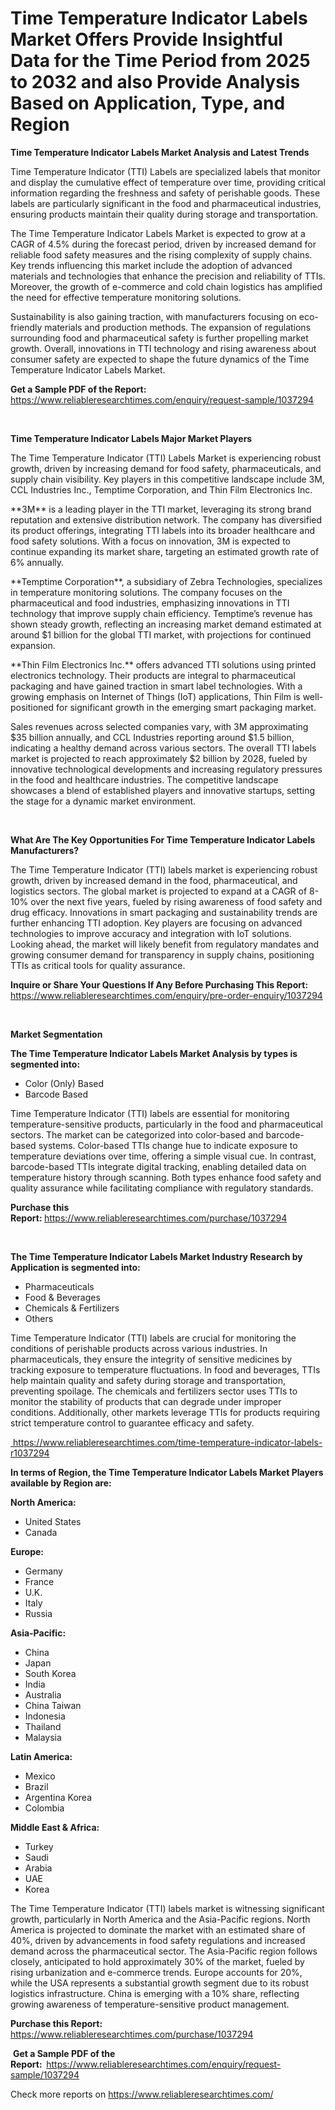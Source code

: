 <p><h1>Time Temperature Indicator Labels Market Offers Provide Insightful Data for the Time Period from 2025 to 2032 and also Provide Analysis Based on Application, Type, and Region</h1></p><p><strong>Time Temperature Indicator Labels Market Analysis and Latest Trends</strong></p>
<p><p>Time Temperature Indicator (TTI) Labels are specialized labels that monitor and display the cumulative effect of temperature over time, providing critical information regarding the freshness and safety of perishable goods. These labels are particularly significant in the food and pharmaceutical industries, ensuring products maintain their quality during storage and transportation.</p><p>The Time Temperature Indicator Labels Market is expected to grow at a CAGR of 4.5% during the forecast period, driven by increased demand for reliable food safety measures and the rising complexity of supply chains. Key trends influencing this market include the adoption of advanced materials and technologies that enhance the precision and reliability of TTIs. Moreover, the growth of e-commerce and cold chain logistics has amplified the need for effective temperature monitoring solutions.</p><p>Sustainability is also gaining traction, with manufacturers focusing on eco-friendly materials and production methods. The expansion of regulations surrounding food and pharmaceutical safety is further propelling market growth. Overall, innovations in TTI technology and rising awareness about consumer safety are expected to shape the future dynamics of the Time Temperature Indicator Labels Market.</p></p>
<p><strong>Get a Sample PDF of the Report:&nbsp;</strong> <a href="https://www.reliableresearchtimes.com/enquiry/request-sample/1037294?utm_campaign=3004&utm_medium=2&utm_source=Github&utm_content=ia&utm_term=02042025&utm_id=time-temperature-indicator-labels">https://www.reliableresearchtimes.com/enquiry/request-sample/1037294</a></p>
<p>&nbsp;</p>
<p><strong>Time Temperature Indicator Labels Major Market Players</strong></p>
<p><p>The Time Temperature Indicator (TTI) Labels Market is experiencing robust growth, driven by increasing demand for food safety, pharmaceuticals, and supply chain visibility. Key players in this competitive landscape include 3M, CCL Industries Inc., Temptime Corporation, and Thin Film Electronics Inc.</p><p>**3M** is a leading player in the TTI market, leveraging its strong brand reputation and extensive distribution network. The company has diversified its product offerings, integrating TTI labels into its broader healthcare and food safety solutions. With a focus on innovation, 3M is expected to continue expanding its market share, targeting an estimated growth rate of 6% annually.</p><p>**Temptime Corporation**, a subsidiary of Zebra Technologies, specializes in temperature monitoring solutions. The company focuses on the pharmaceutical and food industries, emphasizing innovations in TTI technology that improve supply chain efficiency. Temptime’s revenue has shown steady growth, reflecting an increasing market demand estimated at around $1 billion for the global TTI market, with projections for continued expansion.</p><p>**Thin Film Electronics Inc.** offers advanced TTI solutions using printed electronics technology. Their products are integral to pharmaceutical packaging and have gained traction in smart label technologies. With a growing emphasis on Internet of Things (IoT) applications, Thin Film is well-positioned for significant growth in the emerging smart packaging market.</p><p>Sales revenues across selected companies vary, with 3M approximating $35 billion annually, and CCL Industries reporting around $1.5 billion, indicating a healthy demand across various sectors. The overall TTI labels market is projected to reach approximately $2 billion by 2028, fueled by innovative technological developments and increasing regulatory pressures in the food and healthcare industries. The competitive landscape showcases a blend of established players and innovative startups, setting the stage for a dynamic market environment.</p></p>
<p>&nbsp;</p>
<p><strong>What Are The Key Opportunities For Time Temperature Indicator Labels Manufacturers?</strong></p>
<p><p>The Time Temperature Indicator (TTI) labels market is experiencing robust growth, driven by increased demand in the food, pharmaceutical, and logistics sectors. The global market is projected to expand at a CAGR of 8-10% over the next five years, fueled by rising awareness of food safety and drug efficacy. Innovations in smart packaging and sustainability trends are further enhancing TTI adoption. Key players are focusing on advanced technologies to improve accuracy and integration with IoT solutions. Looking ahead, the market will likely benefit from regulatory mandates and growing consumer demand for transparency in supply chains, positioning TTIs as critical tools for quality assurance.</p></p>
<p><strong>Inquire or Share Your Questions If Any Before Purchasing This Report:</strong> <a href="https://www.reliableresearchtimes.com/enquiry/pre-order-enquiry/1037294?utm_campaign=3004&utm_medium=2&utm_source=Github&utm_content=ia&utm_term=02042025&utm_id=time-temperature-indicator-labels">https://www.reliableresearchtimes.com/enquiry/pre-order-enquiry/1037294</a></p>
<p>&nbsp;</p>
<p><strong>Market Segmentation</strong></p>
<p><strong>The Time Temperature Indicator Labels Market Analysis by types is segmented into:</strong></p>
<p><ul><li>Color (Only) Based</li><li>Barcode Based</li></ul></p>
<p><p>Time Temperature Indicator (TTI) labels are essential for monitoring temperature-sensitive products, particularly in the food and pharmaceutical sectors. The market can be categorized into color-based and barcode-based systems. Color-based TTIs change hue to indicate exposure to temperature deviations over time, offering a simple visual cue. In contrast, barcode-based TTIs integrate digital tracking, enabling detailed data on temperature history through scanning. Both types enhance food safety and quality assurance while facilitating compliance with regulatory standards.</p></p>
<p><strong>Purchase this Report:&nbsp;</strong><a href="https://www.reliableresearchtimes.com/purchase/1037294?utm_campaign=3004&utm_medium=2&utm_source=Github&utm_content=ia&utm_term=02042025&utm_id=time-temperature-indicator-labels">https://www.reliableresearchtimes.com/purchase/1037294</a></p>
<p>&nbsp;</p>
<p><strong>The Time Temperature Indicator Labels Market Industry Research by Application is segmented into:</strong></p>
<p><ul><li>Pharmaceuticals</li><li>Food & Beverages</li><li>Chemicals & Fertilizers</li><li>Others</li></ul></p>
<p><p>Time Temperature Indicator (TTI) labels are crucial for monitoring the conditions of perishable products across various industries. In pharmaceuticals, they ensure the integrity of sensitive medicines by tracking exposure to temperature fluctuations. In food and beverages, TTIs help maintain quality and safety during storage and transportation, preventing spoilage. The chemicals and fertilizers sector uses TTIs to monitor the stability of products that can degrade under improper conditions. Additionally, other markets leverage TTIs for products requiring strict temperature control to guarantee efficacy and safety.</p></p>
<p><a href="https://www.reliableresearchtimes.com/time-temperature-indicator-labels-r1037294?utm_campaign=3004&utm_medium=2&utm_source=Github&utm_content=ia&utm_term=02042025&utm_id=time-temperature-indicator-labels">&nbsp;https://www.reliableresearchtimes.com/time-temperature-indicator-labels-r1037294</a></p>
<p><strong>In terms of Region, the Time Temperature Indicator Labels Market Players available by Region are:</strong></p>
<p>
    <p> <strong> North America: </strong>
        <ul>
            <li>United States</li>
            <li>Canada</li>
        </ul>
        </p> 
    <p> <strong> Europe: </strong>
        <ul>
            <li>Germany</li>
            <li>France</li>
            <li>U.K.</li>
            <li>Italy</li>
            <li>Russia</li>
        </ul>
        </p> 
    <p> <strong> Asia-Pacific: </strong>
        <ul>
            <li>China</li>
            <li>Japan</li>
            <li>South Korea</li>
            <li>India</li>
            <li>Australia</li>
            <li>China Taiwan</li>
            <li>Indonesia</li>
            <li>Thailand</li>
            <li>Malaysia</li>
        </ul>
        </p> 
    <p> <strong> Latin America: </strong>
        <ul>
            <li>Mexico</li>
            <li>Brazil</li>
            <li>Argentina Korea</li>
            <li>Colombia</li>
        </ul>
        </p> 
    <p> <strong> Middle East & Africa: </strong>
        <ul>
            <li>Turkey</li>
            <li>Saudi</li>
            <li>Arabia</li>
            <li>UAE</li>
            <li>Korea</li>
        </ul>
    </p>
    </p>
<p><p>The Time Temperature Indicator (TTI) labels market is witnessing significant growth, particularly in North America and the Asia-Pacific regions. North America is projected to dominate the market with an estimated share of 40%, driven by advancements in food safety regulations and increased demand across the pharmaceutical sector. The Asia-Pacific region follows closely, anticipated to hold approximately 30% of the market, fueled by rising urbanization and e-commerce trends. Europe accounts for 20%, while the USA represents a substantial growth segment due to its robust logistics infrastructure. China is emerging with a 10% share, reflecting growing awareness of temperature-sensitive product management.</p></p>
<p><strong>Purchase this Report: </strong><a href="https://www.reliableresearchtimes.com/purchase/1037294?utm_campaign=3004&utm_medium=2&utm_source=Github&utm_content=ia&utm_term=02042025&utm_id=time-temperature-indicator-labels">https://www.reliableresearchtimes.com/purchase/1037294</a></p>
<p>&nbsp;<strong>Get a Sample PDF of the Report:&nbsp;&nbsp;</strong><a href="https://www.reliableresearchtimes.com/enquiry/request-sample/1037294?utm_campaign=3004&utm_medium=2&utm_source=Github&utm_content=ia&utm_term=02042025&utm_id=time-temperature-indicator-labels">https://www.reliableresearchtimes.com/enquiry/request-sample/1037294</a></p>
<p><strong></strong></p>
<p>Check more reports on <a href="https://www.reliableresearchtimes.com/?utm_campaign=3004&utm_medium=2&utm_source=Github&utm_content=ia&utm_term=02042025&utm_id=time-temperature-indicator-labels">https://www.reliableresearchtimes.com/</a></p>